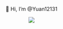 <p align = "center">👋 Hi, I’m @Yuan12131</p>

<div align=center>	
<img src="https://github-readme-stats.vercel.app/api/top-langs/?username=Yuan12131&layout=compact">
</div>

